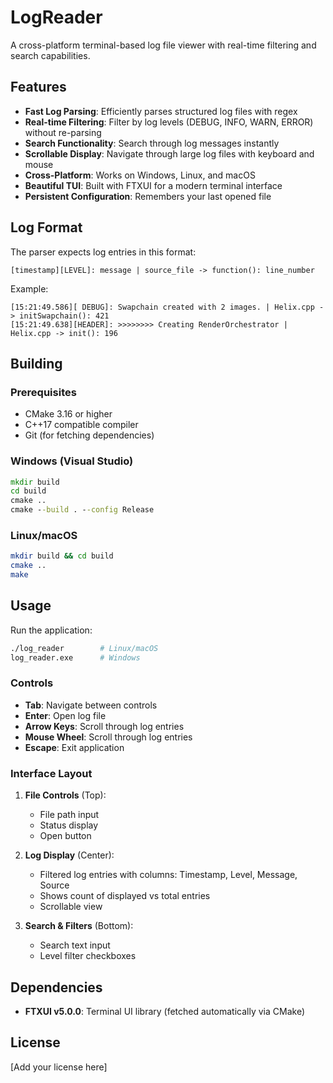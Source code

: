 # LogReader

A cross-platform terminal-based log file viewer with real-time filtering and search capabilities.

## Features

- **Fast Log Parsing**: Efficiently parses structured log files with regex
- **Real-time Filtering**: Filter by log levels (DEBUG, INFO, WARN, ERROR) without re-parsing
- **Search Functionality**: Search through log messages instantly
- **Scrollable Display**: Navigate through large log files with keyboard and mouse
- **Cross-Platform**: Works on Windows, Linux, and macOS
- **Beautiful TUI**: Built with FTXUI for a modern terminal interface
- **Persistent Configuration**: Remembers your last opened file

## Log Format

The parser expects log entries in this format:
```
[timestamp][LEVEL]: message | source_file -> function(): line_number
```

Example:
```
[15:21:49.586][ DEBUG]: Swapchain created with 2 images. | Helix.cpp -> initSwapchain(): 421
[15:21:49.638][HEADER]: >>>>>>>> Creating RenderOrchestrator | Helix.cpp -> init(): 196
```

## Building

### Prerequisites

- CMake 3.16 or higher
- C++17 compatible compiler
- Git (for fetching dependencies)

### Windows (Visual Studio)

```cmd
mkdir build
cd build
cmake ..
cmake --build . --config Release
```

### Linux/macOS

```bash
mkdir build && cd build
cmake ..
make
```

## Usage

Run the application:
```bash
./log_reader        # Linux/macOS
log_reader.exe      # Windows
```

### Controls

- **Tab**: Navigate between controls
- **Enter**: Open log file
- **Arrow Keys**: Scroll through log entries
- **Mouse Wheel**: Scroll through log entries
- **Escape**: Exit application

### Interface Layout

1. **File Controls** (Top): 
   - File path input
   - Status display
   - Open button

2. **Log Display** (Center):
   - Filtered log entries with columns: Timestamp, Level, Message, Source
   - Shows count of displayed vs total entries
   - Scrollable view

3. **Search & Filters** (Bottom):
   - Search text input
   - Level filter checkboxes

## Dependencies

- **FTXUI v5.0.0**: Terminal UI library (fetched automatically via CMake)

## License

[Add your license here]